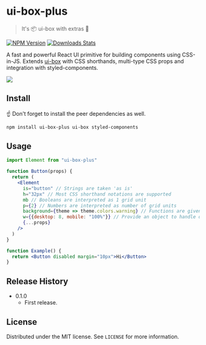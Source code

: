 # ui-box-plus
> It's 📦 ui-box with extras 🎁

[![NPM Version][npm-image]][npm-url]
[![Downloads Stats][npm-downloads]][npm-url]

A fast and powerful React UI primitive for building components using CSS-in-JS. 
Extends [ui-box](https://github.com/segmentio/ui-box) with CSS shorthands, multi-type CSS props
and integration with styled-components.

![](https://media.giphy.com/media/iOz3p2txHIo4U/giphy.gif)

## Install
☝️ Don't forget to install the peer dependencies as well.
```sh
npm install ui-box-plus ui-box styled-components
```

## Usage

```jsx
import Element from "ui-box-plus"

function Button(props) {
  return (
    <Element
      is="button" // Strings are taken 'as is'
      h="32px" // Most CSS shorthand notations are supported
      mb // Booleans are interpreted as 1 grid unit
      p={2} // Numbers are interpreted as number of grid units
      background={theme => theme.colors.warning} // Functions are given the styled component theme
      w={{desktop: 8, mobile: "100%"}} // Provide an object to handle different devices
      {...props}
    />
  )
}

function Example() {
  return <Button disabled margin="10px">Hi</Button>
}
```

## Release History

* 0.1.0
    * First release.

## License

Distributed under the MIT license. See ``LICENSE`` for more information.

<!-- Markdown link & img dfn's -->
[npm-image]: https://img.shields.io/npm/v/ui-box-primitive.svg?style=flat-square
[npm-url]: https://npmjs.org/package/ui-box-primitive
[npm-downloads]: https://img.shields.io/npm/dm/ui-box-primitive.svg?style=flat-square
